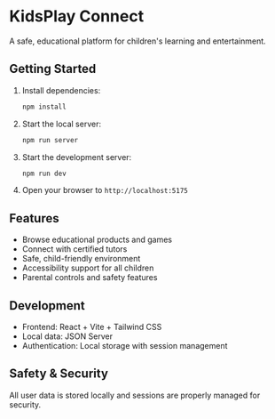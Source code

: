 # KidsPlay Connect

A safe, educational platform for children's learning and entertainment.

## Getting Started

1. Install dependencies:
   ```bash
   npm install
   ```

2. Start the local server:
   ```bash
   npm run server
   ```

3. Start the development server:
   ```bash
   npm run dev
   ```

4. Open your browser to `http://localhost:5175`

## Features

- Browse educational products and games
- Connect with certified tutors
- Safe, child-friendly environment
- Accessibility support for all children
- Parental controls and safety features

## Development

- Frontend: React + Vite + Tailwind CSS
- Local data: JSON Server
- Authentication: Local storage with session management

## Safety & Security

All user data is stored locally and sessions are properly managed for security.